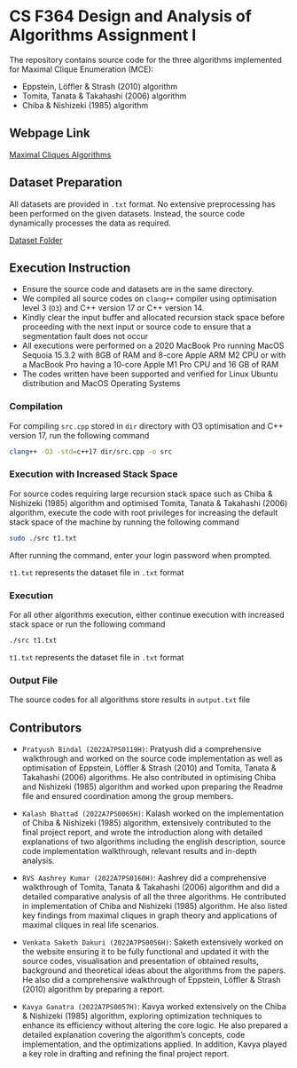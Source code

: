 
# CS F364 Design and Analysis of Algorithms Assignment I

The repository contains source code for the three algorithms implemented for Maximal Clique Enumeration (MCE):
- Eppstein, Löffler & Strash (2010) algorithm
- Tomita, Tanata & Takahashi (2006) algorithm
- Chiba & Nishizeki (1985) algorithm

## Webpage Link

[Maximal Cliques Algorithms](https://serene-gnome-fc5c3f.netlify.app/)


## Dataset Preparation

All datasets are provided in ```.txt``` format. No extensive preprocessing has been performed on the given datasets. Instead, the source code dynamically processes the data as required.  

[Dataset Folder](https://drive.google.com/drive/folders/1PMXBEOQy44Y198SDR4oAbJyCjG57gqef?usp=sharing)

## Execution Instruction
- Ensure the source code and datasets are in the same directory.
- We compiled all source codes on ```clang++``` compiler using optimisation level 3 (```O3```) and C++ version 17 or C++ version 14.
- Kindly clear the input buffer and allocated recursion stack space before proceeding with the next input or source code to ensure that a segmentation fault does not occur
- All executions were performed on a 2020 MacBook Pro running MacOS Sequoia 15.3.2 with 8GB of RAM and 8-core Apple ARM M2 CPU or with a MacBook Pro having a 10-core Apple M1 Pro CPU and 16 GB of RAM
- The codes written have been supported and verified for Linux Ubuntu distribution and MacOS Operating Systems

### Compilation
For compiling ```src.cpp``` stored in ```dir``` directory with O3 optimisation and C++ version 17, run the following command
 ```bash
clang++ -O3 -std=c++17 dir/src.cpp -o src
```

### Execution with Increased Stack Space
For source codes requiring large recursion stack space such as Chiba & Nishizeki (1985) algorithm and optimised Tomita, Tanata & Takahashi (2006) algorithm, execute the code with root privileges for increasing the default stack space of the machine by running the following command
```bash
sudo ./src t1.txt
```
After running the command, enter your login password when prompted.  

```t1.txt``` represents the dataset file in ```.txt``` format

### Execution
For all other algorithms execution, either continue execution with increased stack space or run the following command
```bash
./src t1.txt
```
```t1.txt``` represents the dataset file in ```.txt``` format

### Output File

The source codes for all algorithms store results in ```output.txt``` file


## Contributors

- ```Pratyush Bindal (2022A7PS0119H)```: Pratyush did a comprehensive walkthrough and worked on the source code implementation as well as optimisation of Eppstein, Löffler & Strash (2010) and Tomita, Tanata & Takahashi (2006) algorithms. He also contributed in optimising Chiba and Nishizeki (1985) algorithm and worked upon preparing the Readme file and ensured coordination among the group members.

- ```Kalash Bhattad (2022A7PS0065H)```: Kalash worked on the implementation of Chiba & Nishizeki (1985) algorithm, extensively contributed to the final project report, and wrote the introduction along with detailed explanations of two algorithms including the english description, source code implementation walkthrough, relevant results and in-depth analysis.

- ```RVS Aashrey Kumar (2022A7PS0160H)```: Aashrey did a comprehensive walkthrough of Tomita, Tanata & Takahashi (2006) algorithm and did a detailed comparative analysis of all the three algorithms. He contributed in implementation of Chiba and Nishizeki (1985) algorithm. He also listed key findings from maximal cliques in graph theory and applications of maximal cliques in real life scenarios.

- ```Venkata Saketh Dakuri (2022A7PS0056H)```: Saketh extensively worked on the website ensuring it to be fully functional and updated it with the source codes, visualisation and presentation of obtained results, background and theoretical ideas about the algorithms from the papers. He also did a comprehensive walkthrough of Eppstein, Löffler & Strash (2010) algorithm by preparing a report.

- ```Kavya Ganatra (2022A7PS0057H)```: Kavya worked extensively on the Chiba & Nishizeki (1985) algorithm, exploring optimization techniques to enhance its efficiency without altering the core logic. He also prepared a detailed explanation covering the algorithm’s concepts, code implementation, and the optimizations applied. In addition, Kavya played a key role in drafting and refining the final project report.
